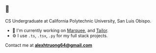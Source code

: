## 👋
CS Undergraduate at California Polytechnic University, San Luis Obispo.

- 🔭 I'm currently working on [Marquee](https://github.com/soramicha/marquee), and [Tailor](https://github.com/alexhtruong/tailor).
- ⚙️ I use `.ts`, `.tsx`, `.py` for my full stack projects.


Contact me at **alexhtruong64@gmail.com**

<!--
**alexhtruong/alexhtruong** is a ✨ _special_ ✨ repository because its `README.md` (this file) appears on your GitHub profile.

Here are some ideas to get you started:

- 🔭 I’m currently working on ...
- 🌱 I’m currently learning ...
- 👯 I’m looking to collaborate on ...
- 🤔 I’m looking for help with ...
- 💬 Ask me about ...
- 📫 How to reach me: ...
- 😄 Pronouns: ...
- ⚡ Fun fact: ...
-->
